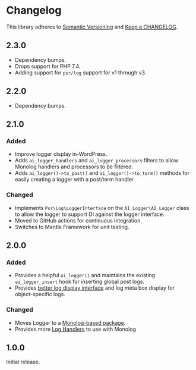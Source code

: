 # Changelog

This library adheres to [Semantic Versioning](https://semver.org/) and [Keep a
CHANGELOG](https://keepachangelog.com/en/1.0.0/).

## 2.3.0

- Dependency bumps.
- Drops support for PHP 7.4.
- Adding support for `psr/log` support for v1 through v3.

## 2.2.0

- Dependency bumps.

## 2.1.0

### Added

- Improve logger display in-WordPress.
- Adds `ai_logger_handlers` and `ai_logger_processors` filters to allow Monolog
  handlers and processors to be filtered.
- Adds `ai_logger()->to_post()` and `ai_logger()->to_term()` methods for easily
  creating a logger with a post/term handler

### Changed

- Implements `Psr\Log\LoggerInterface` on the `AI_Logger\AI_Logger` class to
  allow the logger to support DI against the logger interface.
- Moved to GitHub actions for continuous integration.
- Switches to Mantle Framework for unit testing.

## 2.0.0

### Added

- Provides a helpful `ai_logger()` and maintains the existing `ai_logger_insert` hook for inserting global post logs.
- Provides [better log display interface](https://github.com/alleyinteractive/logger/wiki/Viewing-Logs) and log meta box display for object-specific logs.

### Changed

- Moves Logger to a [Monolog-based package](https://github.com/alleyinteractive/logger/wiki/How-to-Use).
- Provides more [Log Handlers](https://github.com/alleyinteractive/logger/wiki/Log-Handlers) to use with Monolog

## 1.0.0

Initial release.
